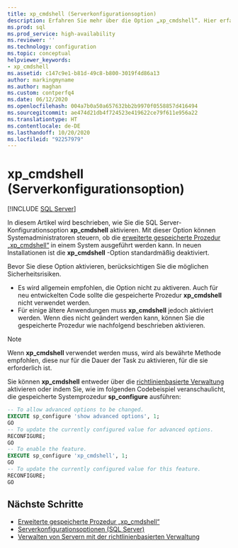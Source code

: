 ```yaml
---
title: xp_cmdshell (Serverkonfigurationsoption)
description: Erfahren Sie mehr über die Option „xp_cmdshell“. Hier erfahren Sie, wie Sie mit dieser Option steuern, ob die erweiterte gespeicherte Prozedur „xp_cmdshell“ in SQL Server ausgeführt werden kann. Erfahren Sie, wie Sie die Option aktivieren.
ms.prod: sql
ms.prod_service: high-availability
ms.reviewer: ''
ms.technology: configuration
ms.topic: conceptual
helpviewer_keywords:
- xp_cmdshell
ms.assetid: c147c9e1-b81d-49c8-b800-3019f4d86a13
author: markingmyname
ms.author: maghan
ms.custom: contperfq4
ms.date: 06/12/2020
ms.openlocfilehash: 004a7b0a50a657632bb2b9970f0558857d416494
ms.sourcegitcommit: ae474d21db4f724523e419622ce79f611e956a22
ms.translationtype: HT
ms.contentlocale: de-DE
ms.lasthandoff: 10/20/2020
ms.locfileid: "92257979"
---
```

# <a name="xp_cmdshell-server-configuration-option"></a>xp_cmdshell (Serverkonfigurationsoption)

 [!INCLUDE [SQL Server](../../includes/applies-to-version/sqlserver.md)]

In diesem Artikel wird beschrieben, wie Sie die SQL Server-Konfigurationsoption **xp_cmdshell** aktivieren. Mit dieser Option können Systemadministratoren steuern, ob die [erweiterte gespeicherte Prozedur „xp_cmdshell“](../../relational-databases/system-stored-procedures/xp-cmdshell-transact-sql.md) in einem System ausgeführt werden kann. In neuen Installationen ist die **xp_cmdshell** -Option standardmäßig deaktiviert.

Bevor Sie diese Option aktivieren, berücksichtigen Sie die möglichen Sicherheitsrisiken.

- Es wird allgemein empfohlen, die Option nicht zu aktiveren. Auch für neu entwickelten Code sollte die gespeicherte Prozedur **xp_cmdshell** nicht verwendet werden.
- Für einige ältere Anwendungen muss **xp_cmdshell** jedoch aktiviert werden. Wenn dies nicht geändert werden kann, können Sie die gespeicherte Prozedur wie nachfolgend beschrieben aktivieren.

> [!NOTE]  
> Wenn **xp_cmdshell** verwendet werden muss, wird als bewährte Methode empfohlen, diese nur für die Dauer der Task zu aktivieren, für die sie erforderlich ist.

Sie können **xp_cmdshell** entweder über die [richtlinienbasierte Verwaltung](../../relational-databases/policy-based-management/administer-servers-by-using-policy-based-management.md) aktivieren oder indem Sie, wie im folgenden Codebeispiel veranschaulicht, die gespeicherte Systemprozedur **sp_configure** ausführen:  
  
``` sql
-- To allow advanced options to be changed.  
EXECUTE sp_configure 'show advanced options', 1;  
GO  
-- To update the currently configured value for advanced options.  
RECONFIGURE;  
GO  
-- To enable the feature.  
EXECUTE sp_configure 'xp_cmdshell', 1;  
GO  
-- To update the currently configured value for this feature.  
RECONFIGURE;  
GO  
```  
  
## <a name="next-steps"></a>Nächste Schritte

- [Erweiterte gespeicherte Prozedur „xp_cmdshell“](../../relational-databases/system-stored-procedures/xp-cmdshell-transact-sql.md)
- [Serverkonfigurationsoptionen (SQL Server)](server-configuration-options-sql-server.md)
- [Verwalten von Servern mit der richtlinienbasierten Verwaltung](../../relational-databases/policy-based-management/administer-servers-by-using-policy-based-management.md)  
